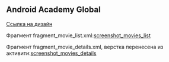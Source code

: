## Android Academy Global

[Ссылка на дизайн](https://www.figma.com/file/p3e0HZexHmxwQaN9NcwAD9/Android-Academy?node-id=152%3A24)

Фрагмент fragment_movie_list.xml:[screenshot_movies_list](img/screenshot_movies_list.PNG)

Фрагмент fragment_movie_details.xml, верстка перенесена из активити:[screenshot_movies_details](img/screenshot_movies_details.PNG)
